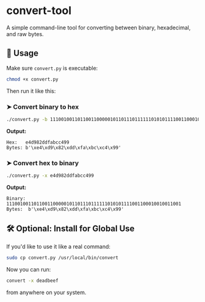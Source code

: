 # convert-tool

A simple command-line tool for converting between binary, hexadecimal, and raw bytes.

## 🔧 Usage

Make sure `convert.py` is executable:

```bash
chmod +x convert.py
```

Then run it like this:

### ➤ Convert binary to hex

```bash
./convert.py -b 1110010011011001100000101101110111111010101111001100010010011001
```

**Output:**
```
Hex:   e4d982ddfabcc499
Bytes: b'\xe4\xd9\x82\xdd\xfa\xbc\xc4\x99'
```

### ➤ Convert hex to binary

```bash
./convert.py -x e4d982ddfabcc499
```

**Output:**
```
Binary: 1110010011011001100000101101110111111010101111001100010010011001
Bytes:  b'\xe4\xd9\x82\xdd\xfa\xbc\xc4\x99'
```

## 🛠️ Optional: Install for Global Use

If you'd like to use it like a real command:

```bash
sudo cp convert.py /usr/local/bin/convert
```

Now you can run:

```bash
convert -x deadbeef
```

from anywhere on your system.

